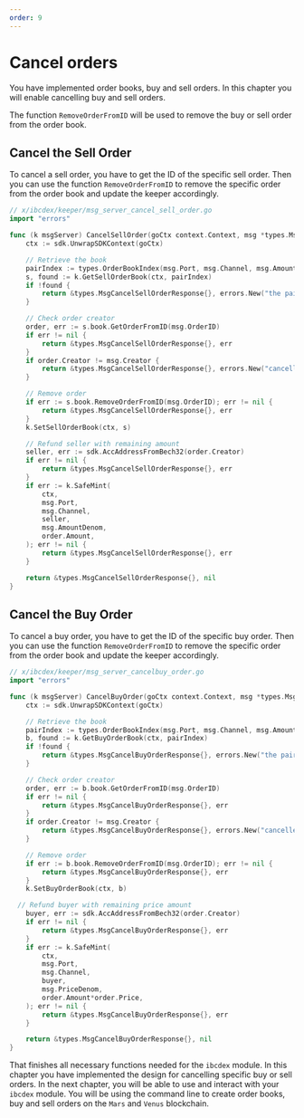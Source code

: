 ```yaml
---
order: 9
---
```


# Cancel orders

You have implemented order books, buy and sell orders. 
In this chapter you will enable cancelling buy and sell orders. 

The function `RemoveOrderFromID` will be used to remove the buy or sell order from the order book.

## Cancel the Sell Order

To cancel a sell order, you have to get the ID of the specific sell order.
Then you can use the function `RemoveOrderFromID` to remove the specific order from the order book and update the keeper accordingly.

```go
// x/ibcdex/keeper/msg_server_cancel_sell_order.go
import "errors"

func (k msgServer) CancelSellOrder(goCtx context.Context, msg *types.MsgCancelSellOrder) (*types.MsgCancelSellOrderResponse, error) {
	ctx := sdk.UnwrapSDKContext(goCtx)

	// Retrieve the book
	pairIndex := types.OrderBookIndex(msg.Port, msg.Channel, msg.AmountDenom, msg.PriceDenom)
	s, found := k.GetSellOrderBook(ctx, pairIndex)
	if !found {
		return &types.MsgCancelSellOrderResponse{}, errors.New("the pair doesn't exist")
	}

	// Check order creator
	order, err := s.book.GetOrderFromID(msg.OrderID)
	if err != nil {
		return &types.MsgCancelSellOrderResponse{}, err
	}
	if order.Creator != msg.Creator {
		return &types.MsgCancelSellOrderResponse{}, errors.New("canceller must be creator")
	}

	// Remove order
	if err := s.book.RemoveOrderFromID(msg.OrderID); err != nil {
		return &types.MsgCancelSellOrderResponse{}, err
	}
	k.SetSellOrderBook(ctx, s)

    // Refund seller with remaining amount
	seller, err := sdk.AccAddressFromBech32(order.Creator)
	if err != nil {
		return &types.MsgCancelSellOrderResponse{}, err
	}
	if err := k.SafeMint(
		ctx,
		msg.Port,
		msg.Channel,
		seller,
		msg.AmountDenom,
		order.Amount,
	); err != nil {
		return &types.MsgCancelSellOrderResponse{}, err
	}

	return &types.MsgCancelSellOrderResponse{}, nil
}
```

## Cancel the Buy Order

To cancel a buy order, you have to get the ID of the specific buy order.
Then you can use the function `RemoveOrderFromID` to remove the specific order from the order book and update the keeper accordingly.

```go
// x/ibcdex/keeper/msg_server_cancelbuy_order.go
import "errors"

func (k msgServer) CancelBuyOrder(goCtx context.Context, msg *types.MsgCancelBuyOrder) (*types.MsgCancelBuyOrderResponse, error) {
	ctx := sdk.UnwrapSDKContext(goCtx)

	// Retrieve the book
	pairIndex := types.OrderBookIndex(msg.Port, msg.Channel, msg.AmountDenom, msg.PriceDenom)
	b, found := k.GetBuyOrderBook(ctx, pairIndex)
	if !found {
		return &types.MsgCancelBuyOrderResponse{}, errors.New("the pair doesn't exist")
	}

	// Check order creator
	order, err := b.book.GetOrderFromID(msg.OrderID)
	if err != nil {
		return &types.MsgCancelBuyOrderResponse{}, err
	}
	if order.Creator != msg.Creator {
		return &types.MsgCancelBuyOrderResponse{}, errors.New("canceller must be creator")
	}

	// Remove order
	if err := b.book.RemoveOrderFromID(msg.OrderID); err != nil {
		return &types.MsgCancelBuyOrderResponse{}, err
	}
	k.SetBuyOrderBook(ctx, b)

  // Refund buyer with remaining price amount
	buyer, err := sdk.AccAddressFromBech32(order.Creator)
	if err != nil {
		return &types.MsgCancelBuyOrderResponse{}, err
	}
	if err := k.SafeMint(
		ctx,
		msg.Port,
		msg.Channel,
		buyer,
		msg.PriceDenom,
		order.Amount*order.Price,
	); err != nil {
		return &types.MsgCancelBuyOrderResponse{}, err
	}

	return &types.MsgCancelBuyOrderResponse{}, nil
}
```

That finishes all necessary functions needed for the `ibcdex` module. In this chapter you have implemented the design for cancelling specific buy or sell orders.
In the next chapter, you will be able to use and interact with your `ibcdex` module. You will be using the command line to create order books, buy and sell orders on the `Mars` and `Venus` blockchain.